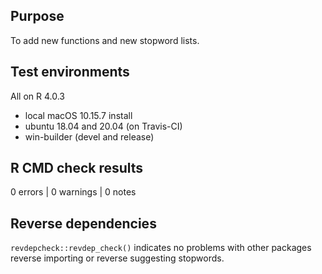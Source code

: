## Purpose

To add new functions and new stopword lists.

## Test environments

All on R 4.0.3
* local macOS 10.15.7 install
* ubuntu 18.04 and 20.04 (on Travis-CI)
* win-builder (devel and release)

## R CMD check results

0 errors | 0 warnings | 0 notes

## Reverse dependencies

`revdepcheck::revdep_check()` indicates no problems with other packages reverse importing or reverse suggesting stopwords.
